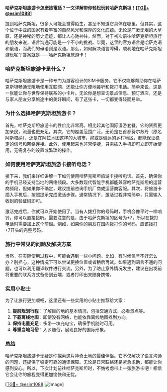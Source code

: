**哈萨克斯坦旅游卡怎麽接電話？一文详解带你轻松玩转哈萨克斯坦！[[TG💪+ @esim1088](https://t.me/s/esim1088)]**

提到哈萨克斯坦，很多人可能会觉得陌生，甚至不知道它具体在哪里。但其实，这个位于中亚的国家有着丰富的自然风光和深厚的文化底蕴。无论是广袤无垠的大草原，还是神秘的历史遗迹，都让人心驰神往。然而，对于初次前往哈萨克斯坦旅行的朋友来说，语言沟通可能是一个不小的挑战。毕竟，这里的官方语言是哈萨克语和俄语，而我们的母语则是汉语。那么，如何解决语言障碍，顺利地在哈萨克斯坦游玩呢？答案就是——哈萨克斯坦旅游卡！

### 哈萨克斯坦旅游卡是什么？

哈萨克斯坦旅游卡是一种专门为游客设计的SIM卡服务。它不仅能够帮助你在哈萨克斯坦畅通无阻地使用互联网，还能让你方便地接听和拨打电话。简单来说，这是一张能让你与世界保持联系的小卡片。无论你是想查询景点信息、预订酒店，还是与家人朋友分享旅途中的美好瞬间，有了这张卡，一切都变得轻而易举。

### 为什么选择哈萨克斯坦旅游卡？

首先，哈萨克斯坦旅游卡的性价比非常高。相比起其他国际漫游套餐，它的资费更加亲民，流量也更充足。其次，它的覆盖范围广泛，无论是在首都努尔苏丹（原名阿斯塔纳），还是在阿拉木图这样的大城市，抑或是偏远的乡村地区，都能保证稳定的信号和网络连接。此外，使用起来也非常便捷，只需插入手机即可立即开始使用，无需复杂的设置或繁琐的操作。

### 如何使用哈萨克斯坦旅游卡接听电话？

接下来，我们来详细讲解一下如何使用哈萨克斯坦旅游卡接听电话。首先，确保你的手机已经支持当地的网络频段。大多数现代智能手机都能兼容哈萨克斯坦的运营商频段，但如果你不确定，建议提前咨询手机厂商或运营商客服。其次，将旅游卡插入手机后，按照提示完成激活步骤。通常情况下，激活过程非常简单，只需输入收到的验证码即可。

激活完成后，你就可以开始使用了。当有人拨打你的号码时，手机会像平时一样响铃，你可以直接接听。需要注意的是，由于哈萨克斯坦的区号为+7，所以在拨打电话时需要加上这个前缀。例如，如果你的朋友在国内拨打你的号码，应该拨打+7开头的完整号码。

### 旅行中常见的问题及解决方案

当然，在实际使用过程中，可能会遇到一些小问题。比如，有时候信号不好怎么办？别担心，这种情况下可以尝试更换位置或者稍后再试。如果遇到语言不通的问题，也可以利用翻译软件进行交流。另外，为了防止意外情况发生，建议在出发前将重要的联系方式备份到云端，或者打印出来随身携带。

### 实用小贴士

为了让旅行更加顺畅，这里还有一些实用的小贴士推荐给大家：

1. **提前规划行程**：了解目的地的基本情况，包括交通方式、必看景点等。
2. **下载离线地图**：即使没有网络，也能依靠离线地图找到方向。
3. **保持电量充足**：多带一块充电宝，确保手机随时可用。
4. **尊重当地习俗**：入乡随俗，展现良好的国际形象。

### 总结

哈萨克斯坦旅游卡无疑是你探索这片神奇土地的最佳伴侣。它不仅解决了语言沟通的问题，还提供了稳定可靠的通讯保障。无论是日常联络还是紧急求助，都能让你感到安心。所以，下次计划前往哈萨克斯坦时，不妨考虑带上一张旅游卡吧！相信它会让你的旅程变得更加愉快和无忧。

[[TG💪+ @esim1088](https://t.me/s/esim1088) ![Image](https://i.postimg.cc/4NQfJmqS/Snipaste-2025-05-13-00-14-12.png)]
